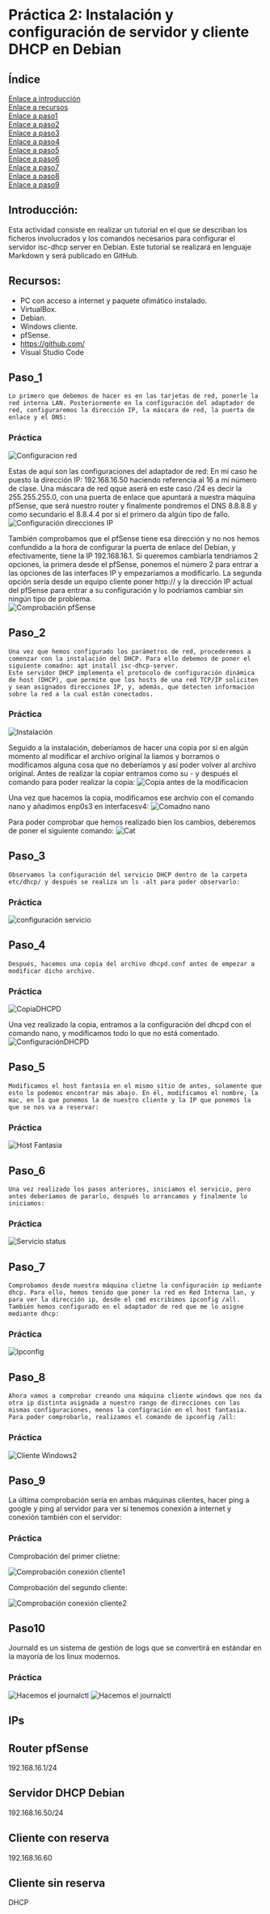 # Práctica 2: Instalación y configuración de servidor y cliente DHCP en Debian
## Índice
[Enlace a introducción](#introducción)   
[Enlace a recursos](#recursos)    
[Enlace a paso1](#paso1)  
[Enlace a paso2](#paso2)  
[Enlace a paso3](#paso3)  
[Enlace a paso4](#paso4)  
[Enlace a paso5](#paso5)   
[Enlace a paso6](#paso6)  
[Enlace a paso7](#paso7)  
[Enlace a paso8](#paso8)  
[Enlace a paso9](#paso9)  

## Introducción:

Esta actividad consiste en realizar un tutorial en el que se describan los ficheros involucrados y los comandos necesarios para configurar el servidor isc-dhcp server en Debian. Este tutorial se realizará en lenguaje Markdown y será publicado en GitHub.

## Recursos:
* PC con acceso a internet y paquete ofimático instalado.
* VirtualBox.
* Debian. 
* Windows cliente.
* pfSense.
* https://github.com/
* Visual Studio Code

## Paso_1
``` 
Lo primero que debemos de hacer es en las tarjetas de red, ponerle la red interna LAN. Posteriormente en la configuración del adaptador de red, configuraremos la dirección IP, la máscara de red, la puerta de enlace y el DNS:
``` 
### Práctica
![Configuracion red](files/CapturaRed.png "Imagen Captura de red")

Estas de aquí son las configuraciones del adaptador de red: En mí caso he puesto la dirección IP: 192.168.16.50 haciendo referencia al 16 a mí número de clase. Una máscara de red qque aserá en este caso /24 es decir la 255.255.255.0, con una puerta de enlace que apuntará a nuestra máquina pfSense, que será nuestro router y finalmente pondremos el DNS 8.8.8.8 y como secundario el 8.8.4.4 por si el primero da algún tipo de fallo.  
![Configuración direcciones IP](files/CapturaConfIP.PNG)

También comprobamos que el pfSense tiene esa dirección y no nos hemos confundido a la hora de configurar la puerta de enlace del Debian, y efectivamente, tiene la IP 192.168.16.1. Si queremos cambiarla tendríamos 2 opciones, la primera desde el pfSense, ponemos el número 2 para entrar a las opciones de las interfaces IP y empezaríamos a modificarlo. La segunda opción sería desde un equipo cliente poner http:// y la dirección IP actual del pfSense para entrar a su configuración y lo podríamos cambiar sin ningún tipo de problema.   
![Comprobación pfSense](files/CapturapfSense.PNG)

## Paso_2
``` 
Una vez que hemos configurado los parámetros de red, procederemos a comenzar con la instalación del DHCP. Para ello debemos de poner el siguiente comadno: apt install isc-dhcp-server.
Este servidor DHCP implementa el protocolo de configuración dinámica de host (DHCP), que permite que los hosts de una red TCP/IP soliciten y sean asignados direcciones IP, y, además, que detecten información sobre la red a la cual están conectados.
``` 
### Práctica
![Instalación](files/CapturaInstalacion.PNG)

Seguido a la instalación, deberíamos de hacer una copia por si en algún momento al modificar el archivo original la liamos y borramos o modificamos alguna cosa que no deberíamos y así poder volver al archivo original. Antes de realizar la copiar entramos como su - y después el comando para poder realizar la copia:
![Copia antes de la modificacion](files/CapturaCopia.PNG)

Una vez que hacemos la copia, modificamos ese archvio con el comando nano y añadimos enp0s3 en interfacesv4:
![Comadno nano](files/Capturanano.PNG)

Para poder comprobar que hemos realizado bien los cambios, deberemos de poner el siguiente comando:
![Cat](files/CapturaCatEnp0s3.PNG)

## Paso_3
``` 
Observamos la configuración del servicio DHCP dentro de la carpeta etc/dhcp/ y después se realiza un ls -alt para poder observarlo:
``` 
### Práctica
![configuración servicio](files/CapturaConfServicioDHCP.PNG)
## Paso_4
``` 
Después, hacemos una copia del archivo dhcpd.conf antes de empezar a modificar dicho archivo.
``` 
### Práctica
![CopiaDHCPD](files/CapturaCopiaDHCPD.PNG)

Una vez realizado la copia, entramos a la configuración del dhcpd con el comando nano, y modificamos todo lo que no está comentado.  
![ConfiguraciónDHCPD](files/CapturaConfDHCPD.PNG)
## Paso_5
``` 
Modificamos el host fantasía en el mismo sitio de antes, solamente que esto lo podemos encontrar más abajo. En él, modificamos el nombre, la mac, en la que ponemos la de nuestro cliente y la IP que ponemos la que se nos va a reservar:
``` 
### Práctica
![Host Fantasia](files/CapturaHost.PNG)
## Paso_6
``` 
Una vez realizado los pasos anteriores, iniciamos el servicio, pero antes deberíamos de pararlo, después lo arrancamos y finalmente lo iniciamos:
``` 
### Práctica
![Servicio status](files/Capturaactive.PNG)
## Paso_7
``` 
Comprobamos desde nuestra máquina clietne la configuración ip mediante dhcp. Para ello, hemos tenido que poner la red en Red Interna lan, y para ver la dirección ip, desde el cmd escribimos ipconfig /all. También hemos configurado en el adaptador de red que me lo asigne mediante dhcp:
``` 
### Práctica
![Ipconfig](files/Capturaipconfig.PNG)
## Paso_8
``` 
Ahora vamos a comprobar creando una máquina cliente windows que nos da otra ip distinta asignada a nuestro rango de direcciones con las mismas configuraciones, menos la configración en el host fantasia. Para poder comprobarlo, realizamos el comando de ipconfig /all: 
``` 
### Práctica
![Cliente Windows2](files/CapturaSegundocli.PNG)
## Paso_9

La última comprobación sería en ambas máquinas clientes, hacer ping a google y ping al servidor para ver si tenemos conexión a internet y conexión también con el servidor:

### Práctica  
Comprobación del primer clietne:  

![Comprobación conexión cliente1](files/Capturacomprobacioncli.PNG)

Comprobación del segundo cliente:  

![Comprobación conexión cliente2](files/Capturacomprobacioncli2.PNG)

## Paso10

Journald es un sistema de gestión de logs que se convertirá en estándar en la mayoría de los linux modernos.

### Práctica
![Hacemos el journalctl](files/Capturajournalctl.PNG)
![Hacemos el journalctl](files/Captura09jour.PNG)
## IPs
## Router pfSense
192.168.16.1/24
## Servidor DHCP Debian
192.168.16.50/24
## Cliente con reserva
192.168.16.60
## Cliente sin reserva
DHCP